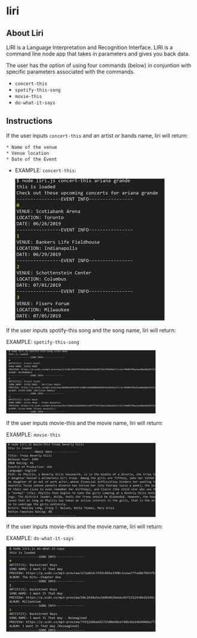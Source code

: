 # liri

## About Liri

LIRI is a Language Interpretation and Recognition Interface. LIRI is a command line node app that takes in parameters and gives you back data.

The user has the option of using four commands (below) in conjuntion with specific parameters associated with the commands. 

* `concert-this`
* `spotify-this-song`
* `movie-this`
* `do-what-it-says`

## Instructions



If the user inputs `concert-this` and an artist or bands name, liri will return:

    * Name of the venue
    * Venue location
    * Date of the Event

*  EXAMPLE: `concert-this`:

    ![Image of concert-this](/screenshots/concert-this.png)

If the user inputs spotify-this song and the song name, liri will return:

EXAMPLE: `spotify-this-song`

  ![Image of spotify-this-song](/screenshots/spotify-this-song.png)

  If the user inputs movie-this and the movie name, liri will return:

EXAMPLE: `movie-this`

  ![Image of movie-this](/screenshots/movie-this.png)

  If the user inputs movie-this  and the movie name, liri will return:

EXAMPLE: `do-what-it-says`

  ![Image of do-what-it-says](/screenshots/do-what-it-says.png)

